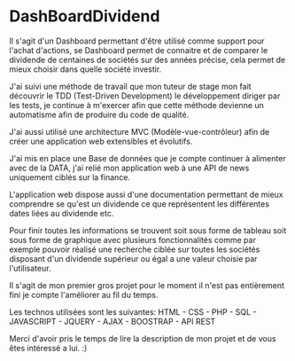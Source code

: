 # DashBoardDividend
Il s'agit d'un Dashboard permettant d'être utilisé comme support pour l'achat d'actions, se Dashboard permet de connaitre et de comparer le dividende de centaines de sociétés sur des années précise, cela permet de mieux choisir dans quelle société investir.

J'ai suivi une méthode de travail que mon tuteur de stage mon fait découvrir le TDD (Test-Driven Development) le développement diriger par les tests, je continue à m'exercer afin que cette méthode devienne un automatisme afin de produire du code de qualité.

J'ai aussi utilisé une architecture MVC (Modèle-vue-contrôleur) afin de créer une application web extensibles et évolutifs.

J'ai mis en place une Base de données que je compte continuer à alimenter avec de la DATA, j'ai relié mon application web à une API de news uniquement ciblés sur la finance.

L'application web dispose aussi d'une documentation permettant de mieux comprendre se qu'est un dividende ce que représentent les différentes dates liées au dividende etc.

Pour finir toutes les informations se trouvent soit sous forme de tableau soit sous forme de graphique avec plusieurs fonctionnalités comme par exemple pouvoir réalisé une recherche ciblée sur toutes les sociétés disposant d'un dividende supérieur ou égal a une valeur choisie par l'utilisateur.

Il s'agit de mon premier gros projet pour le moment il n'est pas entièrement fini je compte l'améliorer au fil du temps.

Les technos utilisées sont les suivantes: 
                 HTML
               - CSS
               - PHP
               - SQL
               - JAVASCRIPT
               - JQUERY
               - AJAX
               - BOOSTRAP
               - API REST

Merci d'avoir pris le temps de lire la description de mon projet et de vous êtes intéressé a lui. :)
